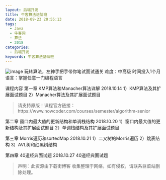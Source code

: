 ```yaml
---
layout: 后端开发
title: 牛客算法进阶班
date: 2018-09-23 20:55:13
tags:
  - Java
  - 牛客网
  - 算法
  - 2018
categories:
  - 后端开发
keywords: 牛客算法基础班
---
```

![image](//uploadfiles.nowcoder.com/images/20171031/59_1509432882590_11EB7133CA0C72D17EF46ED9390DB2F6)
玩转算法，左神手把手带你笔试面试通关
难度：中高级 时间投入1个月 语言：掌握任意一门编程语言

课程内容
第一章
KMP算法和Manacher算法详解 2018.10.14
1）KMP算法及其扩展面试题目
2）Manacher算法及其扩展面试题目

<!-- more -->
<blockquote class="blockquote-center">
请支持原版！课程官方链接：https://www.nowcoder.com/courses/semester/algorithm-senior</blockquote>
</blockquote>



第二章
窗口内最大值的更新结构和单调栈结构 2018.10.20
1）窗口内最大值的更新结构及其扩展面试题目
2）单调栈结构及其扩展面试题目

第三章
Morris遍历和sortedMap 2018.10.21
1）二叉树的Morris遍历
2）跳表结构
3）AVL树和红黑树结构

第四章
40道经典面试题 2018.10.27
40道经典面试题
<blockquote class="blockquote-center">声明：此资源由下载街博客 收集整理于网络，如有侵权，请联系巨菜站删除处理。</blockquote>

<div id="jspay" sid="CkBGUZq4657" style="display:none">CkBGUZq4657</div>
<script type="text/javascript" src="https://www.fageka.com/j.js"></script>
<script type="text/javascript" src="https://www.fageka.com/f.js" charset="utf-8"></script>
